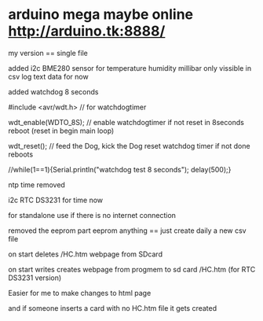 # arduino mega maybe online http://arduino.tk:8888/

my version == single file 

added i2c BME280 sensor for temperature humidity millibar only vissible in csv log text data for now

added watchdog 8 seconds

#include <avr/wdt.h>                  // for watchdogtimer

wdt_enable(WDTO_8S);             // enable watchdogtimer if not reset in 8seconds reboot (reset in begin main loop)

wdt_reset();   // feed the Dog, kick the Dog  reset watchdog timer if not done reboots

//while(1==1){Serial.println("watchdog test 8 seconds"); delay(500);}

ntp time removed

i2c RTC DS3231 for time now

for standalone use if there is no internet connection

 removed the eeprom part eeprom anything == just create daily a new csv file

on start deletes /HC.htm webpage from SDcard

on start writes creates webpage from progmem to sd card /HC.htm (for RTC DS3231 version)

Easier for me to make changes to html page

and if someone inserts a card with no HC.htm file it gets created
